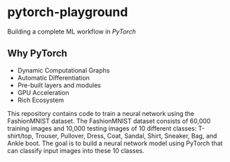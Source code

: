 # pytorch-playground
Building a complete ML workflow in *PyTorch*

## Why PyTorch
 * Dynamic Computational Graphs 
 * Automatic Differentiation
 * Pre-built layers and modules
 * GPU Acceleration
 * Rich Ecosystem

This repository contains code to train a neural network using the FashionMNIST dataset. The FashionMNIST dataset consists of 60,000 training images and 10,000 testing images of 10 different classes: T-shirt/top, Trouser, Pullover, Dress, Coat, Sandal, Shirt, Sneaker, Bag, and Ankle boot. The goal is to build a neural network model using PyTorch that can classify input images into these 10 classes.